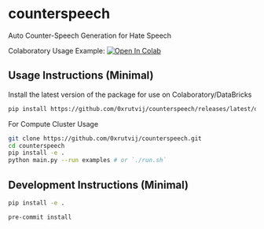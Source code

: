 # counterspeech

Auto Counter-Speech Generation for Hate Speech

Colaboratory Usage Example: <a target="_blank" href="https://colab.research.google.com/drive/1NSPWzqA96EAAWA-BEALhcKZJlUPxfKt4?usp=sharing">
  <img src="https://colab.research.google.com/assets/colab-badge.svg" alt="Open In Colab"/>
</a> 

## Usage Instructions (Minimal)

Install the latest version of the package for use on Colaboratory/DataBricks
```bash
pip install https://github.com/0xrutvij/counterspeech/releases/latest/download/counterspeech.tar.gz
```

For Compute Cluster Usage
```bash
git clone https://github.com/0xrutvij/counterspeech.git
cd counterspeech
pip install -e .
python main.py --run examples # or `./run.sh`
```

## Development Instructions (Minimal)

```bash
pip install -e .

pre-commit install
```
